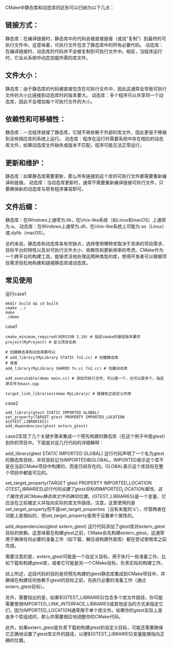 CMake中静态库和动态库的区别可以归纳为以下几点：

## 链接方式：

静态库：在编译链接时，静态库中的代码会被直接链接（或说“复制”）到最终的可执行文件中。这意味着，可执行文件包含了静态库中的所有必要代码。
动态库：在编译链接时，动态库的代码并不会被复制到可执行文件中。相反，当程序运行时，它会从系统中动态加载所需的库文件。

## 文件大小：

静态库：由于静态库的代码被直接包含在可执行文件中，因此这通常会导致可执行文件的大小比链接到动态库时的版本要大。
动态库：多个程序可以共享同一个动态库，因此不会增加每个可执行文件的大小。

## 依赖性和可移植性：

静态库：一旦程序链接了静态库，它就不再依赖于外部的库文件，因此更易于移植到没有相应库的系统上运行。
动态库：程序在运行时需要系统中存在相应的动态库文件，如果动态库文件缺失或版本不匹配，程序可能无法正常运行。

## 更新和维护：

静态库：如果静态库需要更新，那么所有链接到这个库的可执行文件都需要重新编译和链接。
动态库：当动态库更新时，通常不需要重新编译链接可执行文件，只要确保新的动态库与原有程序兼容即可。

## 文件后缀：

静态库：在Windows上通常为.lib，在Unix-like系统（如Linux和macOS）上通常为.a。
动态库：在Windows上通常为.dll，在Unix-like系统上可能为.so（Linux）或.dylib（macOS）。

总的来说，静态库和动态库各有优缺点，选择使用哪种库取决于具体的项目需求、目标平台的特性以及对可执行文件大小、依赖性和更新频率的考虑。CMake作为一个跨平台的构建工具，能够灵活地处理这两种类型的库，使得开发者可以根据项目需求轻松地构建和链接静态库或动态库。

## 常见使用

运行case1
```
mkdir build && cd build
cmake ../
make
./demo
```

case1
```
cmake_minimum_required(VERSION 3.10) # 指定cmake的最低版本要求
project(MyProject) # 定义项目名称

# 创建静态库和动态库都可以
# add_library(MyLibrary STATIC fn2.cc) # 创建静态库
# 或者
add_library(MyLibrary SHARED fn.cc fn2.cc) # 创建动态库

add_executable(demo main.cc) # 添加可执行文件，可以是一个，也可以是多个，指定源文件为main.cpp

target_link_libraries(demo MyLibrary) # 链接到之前定义的库
```

case2
```
add_library(gtest STATIC IMPORTED GLOBAL)
set_property(TARGET gtest PROPERTY IMPORTED_LOCATION ${GTEST_LIBRARIES})
add_dependencies(gtest extern_gtest)
```
case2实现了几个关键步骤来集成一个预先构建的静态库（在这个例子中是gtest）到你的项目中。下面是对这几行代码的详细解释：


add_library(gtest STATIC IMPORTED GLOBAL)
这行代码声明了一个名为gtest的静态库目标，并将其标记为IMPORTED和GLOBAL。IMPORTED表示这个库不是在当前CMake项目中构建的，而是已经存在的。GLOBAL表示这个库目标在整个项目中都是可见的。

set_target_property(TARGET gtest PROPERTY IMPORTED_LOCATION ${GTEST_LIBRARIES})
这行代码设置了gtest目标的IMPORTED_LOCATION属性。这个属性告诉CMake静态库文件的确切位置。${GTEST_LIBRARIES}是一个变量，它应该在之前被定义并指向实际的库文件路径。注意，这里使用的是set_target_property而不是set_target_properties（没有末尾的's'），尽管两者在功能上是相似的，但set_target_property是用于设置单个属性的。


add_dependencies(gtest extern_gtest)
这行代码添加了gtest库对extern_gtest目标的依赖。这意味着在构建gtest之前，CMake会先构建extern_gtest。这通常用于确保任何必要的准备工作（如下载、解压或构建外部库）都在尝试使用库之前完成。

需要注意的是，extern_gtest可能是一个自定义目标，用于执行一些准备工作，比如下载和构建gtest库，或者它可能是另一个CMake目标，负责实际的构建工作。

综上所述，这段代码的目的是将预先构建的gtest静态库集成到CMake项目中，并确保在构建任何依赖于gtest的目标之前，先执行必要的准备工作（通过extern_gtest目标）。

另外，需要指出的是，如果${GTEST_LIBRARIES}包含多个库文件路径，你可能需要使用IMPORTED_LINK_INTERFACE_LIBRARIES或其他适当的方式来指定它们，因为IMPORTED_LOCATION通常用于单个库文件。如果你的gtest实际上是由多个库组成的，那么你需要相应地调整你的CMake代码。

此外，如果extern_gtest是负责下载和构建gtest的自定义目标，可能还需要确保它正确地设置了gtest库文件的路径，以便${GTEST_LIBRARIES}变量能够指向正确的位置。
